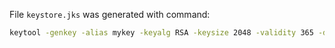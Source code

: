 File `keystore.jks` was generated with command:

```bash
keytool -genkey -alias mykey -keyalg RSA -keysize 2048 -validity 365 -dname "CN=localhost" -keystore src/test/resources/keystore.jks -storepass password
```
